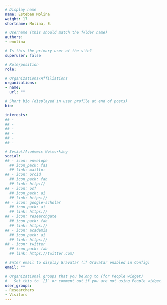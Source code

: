 ```yaml
---
# Display name
name: Esteban Molina
weight: 17
shortname: Molina, E.

# Username (this should match the folder name)
authors:
- emolina

# Is this the primary user of the site?
superuser: false

# Role/position
role:

# Organizations/Affiliations
organizations:
- name:
  url: ""

# Short bio (displayed in user profile at end of posts)
bio: 

interests:
## - 
## - 
## - 
## - 
## - 
## - 

# Social/Academic Networking
social:
## - icon: envelope
  ## icon_pack: fas
  ## link: mailto:
## - icon: orcid
  ## icon_pack: fab
  ## link: http://
## - icon: osf
  ## icon_pack: ai
  ## link: https://
## - icon: google-scholar
  ## icon_pack: ai
  ## link: https://
## - icon: researchgate
  ## icon_pack: fab
  ## link: https://
## - icon: academia
  ## icon_pack: ai
  ## link: https://
## - icon: twitter
  ## icon_pack: fab
  ## link: https://twitter.com/

# Enter email to display Gravatar (if Gravatar enabled in Config)
email: ""

# Organizational groups that you belong to (for People widget)
#   Set this to `[]` or comment out if you are not using People widget.
user_groups:
- Researchers
- Visitors
---
```


